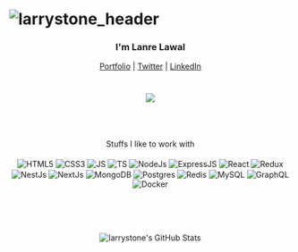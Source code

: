 <h1>
  <img src="https://github.com/user-attachments/assets/0eadedc8-23b9-492e-81b8-dec9a042f973" alt="larrystone_header" />
</h1>
<p align="center">
  <h3 align="center">I'm Lanre Lawal</h3>
  <p align="center">
    <a href="https://larrystone.dev">Portfolio</a> | 
    <a href="https://twitter.com/Larrystonegroup">Twitter</a> |
    <a href="https://www.linkedin.com/in/lawallanre/">LinkedIn</a>
  </p>
  <h1 align="center">
    <a href="https://larrystone.dev">
    <img src="https://img.shields.io/website?label=larrystone.dev&style=for-the-badge&url=https%3A%2F%2Flarrystone.dev" />
  </a></h1>
</p>

<br />

<!-- 💫 I'm currently working with my hands to make magic happen on the web. View my [Projects](https://codewonders.dev/projects), [Articles](https://codewonders.dev/articles), [Resumé](https://codewonders.dev/resume), [Contact Me](https://codewonders.dev/contact).

📫 You can reach me at hellocodewonders@gmail.com.

- 😄 Pronouns: He/Him
- 🌱 I’m currently learning about anything and everything around JavaScript.
- 👓 Yeah I'm a photochromic lens enthusiast, see my collections [here](https://codewonders.dev/lens)
- 💬 Ask me about JavaScript, CSS, React, Vue and anything about Jazz Music 🎺
- ⚡ Fun fact: I play the drums 🥁. -->


<br />


<p align="center">
<span>Stuffs I like to work with</span>
<br /><br />
<img align="center" alt="HTML5" src="https://img.shields.io/badge/html5-%23E34F26.svg?style=for-the-badge&logo=html5&logoColor=white" />
<img align="center" alt="CSS3" src="https://img.shields.io/badge/css3-%231572B6.svg?style=for-the-badge&logo=css3&logoColor=white" />
<img align="center" alt="JS" src="https://img.shields.io/badge/javascript-%23323330.svg?style=for-the-badge&logo=javascript&logoColor=%23F7DF1E" />
<img align="center" alt="TS" src="https://img.shields.io/badge/typescript-%23007ACC.svg?style=for-the-badge&logo=typescript&logoColor=white" />
<img align="center" alt="NodeJs" src="https://img.shields.io/badge/node.js-%2343853D.svg?style=for-the-badge&logo=node.js&logoColor=white" />
<img align="center" alt="ExpressJS" src="https://img.shields.io/badge/express.js-%23404d59.svg?style=for-the-badge&logo=express&logoColor=%2361DAFB" />
<img align="center" alt="React" src="https://img.shields.io/badge/react-%2320232a.svg?style=for-the-badge&logo=react&logoColor=%2361DAFB" />
<img align="center" alt="Redux" src="https://img.shields.io/badge/redux-%23593d88.svg?style=for-the-badge&logo=redux&logoColor=white" />
<img align="center" alt="NestJs" src="https://img.shields.io/badge/nestjs-%23E0234E.svg?style=for-the-badge&logo=nestjs&logoColor=white" />
<img align="center" alt="NextJs" src="https://img.shields.io/badge/Next-black?style=for-the-badge&logo=next.js&logoColor=white" />
<img align="center" alt="MongoDB" src="https://img.shields.io/badge/MongoDB-%234ea94b.svg?style=for-the-badge&logo=mongodb&logoColor=white" />

<img align="center" alt="Postgres" src="https://img.shields.io/badge/postgres-%23316192.svg?style=for-the-badge&logo=postgresql&logoColor=white" />
<img align="center" alt="Redis" src="https://img.shields.io/badge/redis-%23DD0031.svg?style=for-the-badge&logo=redis&logoColor=white" />
<img align="center" alt="MySQL" src="https://img.shields.io/badge/mysql-%2300f.svg?style=for-the-badge&logo=mysql&logoColor=white" />
<img align="center" alt="GraphQL" src="https://img.shields.io/badge/-GraphQL-E10098?style=for-the-badge&logo=graphql" />
<img align="center" alt="Docker" src="https://img.shields.io/badge/docker-%230db7ed.svg?style=for-the-badge&logo=docker&logoColor=white" />
</p>
<br />
<br />
<br />
 
 <p align="center">
 <img align="center" alt="larrystone's GitHub Stats" src="https://github-readme-stats.vercel.app/api?username=larrystone&show_icons=true&hide_border=true&hide=contribs&count_private=true&hide_title=true" />
 </p>

<!-- Pinned Repos

 [![Readme Card](https://github-readme-stats.vercel.app/api/pin/?username=anuraghazra&repo=github-readme-stats)](https://github.com/anuraghazra/github-readme-stats) -->
  

[website]: https://larrystone.dev
[twitter]: https://twitter.com/Larrystonegroup
[linkedin]: https://www.linkedin.com/in/lawallanre/
